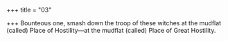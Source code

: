 +++
title = "03"

+++
Bounteous one, smash down the troop of these witches
at the mudflat (called) Place of Hostility—at the mudflat (called) Place  of Great Hostility.
